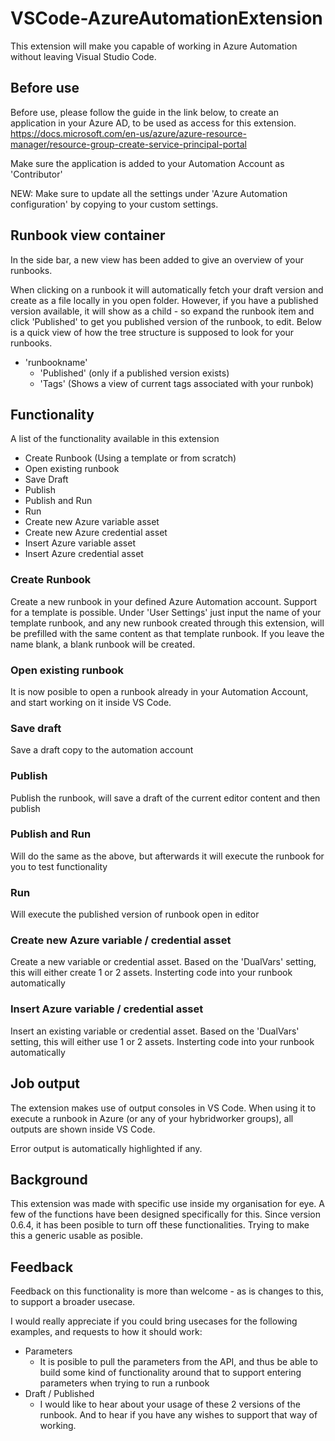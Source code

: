 # VSCode-AzureAutomationExtension
This extension will make you capable of working in Azure Automation without leaving Visual Studio Code.

## Before use
Before use, please follow the guide in the link below, to create an application in your Azure AD, to be used as access for this extension.
https://docs.microsoft.com/en-us/azure/azure-resource-manager/resource-group-create-service-principal-portal

Make sure the application is added to your Automation Account as 'Contributor'

NEW: Make sure to update all the settings under 'Azure Automation configuration' by copying to your custom settings.

## Runbook view container
In the side bar, a new view has been added to give an overview of your runbooks.

When clicking on a runbook it will automatically fetch your draft version and create as a file locally in you open folder.
However, if you have a published version available, it will show as a child - so expand the runbook item and click 'Published' to get you published version of the runbook, to edit.
Below is a quick view of how the tree structure is supposed to look for your runbooks.
 - 'runbookname'
   - 'Published' (only if a published version exists)
   - 'Tags' (Shows a view of current tags associated with your runbok)

## Functionality
A list of the functionality available in this extension

 - Create Runbook (Using a template or from scratch)
 - Open existing runbook
 - Save Draft
 - Publish
 - Publish and Run
 - Run
 - Create new Azure variable asset
 - Create new Azure credential asset
 - Insert Azure variable asset
 - Insert Azure credential asset

### Create Runbook
Create a new runbook in your defined Azure Automation account.
Support for a template is possible. Under 'User Settings' just input the name of your template runbook, and any new runbook created through this extension, will be prefilled with the same content as that template runbook.
If you leave the name blank, a blank runbook will be created.

### Open existing runbook
It is now posible to open a runbook already in your Automation Account, and start working on it inside VS Code.

### Save draft
Save a draft copy to the automation account

### Publish
Publish the runbook, will save a draft of the current editor content and then publish

### Publish and Run
Will do the same as the above, but afterwards it will execute the runbook for you to test functionality

### Run
Will execute the published version of runbook open in editor

### Create new Azure variable / credential asset
Create a new variable or credential asset.
Based on the 'DualVars' setting, this will either create 1 or 2 assets. Insterting code into your runbook automatically

### Insert Azure variable / credential asset
Insert an existing variable or credential asset.
Based on the 'DualVars' setting, this will either use 1 or 2 assets. Insterting code into your runbook automatically

## Job output
The extension makes use of output consoles in VS Code. When using it to execute a runbook in Azure (or any of your hybridworker groups), all outputs are shown inside VS Code.

Error output is automatically highlighted if any. 

## Background
This extension was made with specific use inside my organisation for eye. A few of the functions have been designed specifically for this.
Since version 0.6.4, it has been posible to turn off these functionalities. Trying to make this a generic usable as posible.

## Feedback
Feedback on this functionality is more than welcome - as is changes to this, to support a broader usecase.

I would really appreciate if you could bring usecases for the following examples, and requests to how it should work:

 - Parameters
    - It is posible to pull the parameters from the API, and thus be able to build some kind of functionality around that to support entering parameters when trying to run a runbook
 - Draft / Published
    - I would like to hear about your usage of these 2 versions of the runbook. And to hear if you have any wishes to support that way of working.